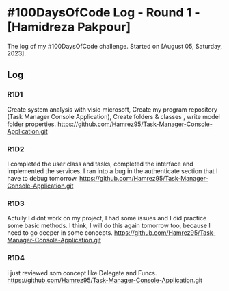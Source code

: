 # #100DaysOfCode Log - Round 1 - [Hamidreza Pakpour]

The log of my #100DaysOfCode challenge. Started on [August 05, Saturday, 2023].

## Log

### R1D1 
Create system analysis with visio microsoft, Create my program repository (Task Manager Console Application), Create folders & classes , write model folder properties.
https://github.com/Hamrez95/Task-Manager-Console-Application.git

### R1D2
I completed the user class and tasks, completed the interface and implemented the services. I ran into a bug in the authenticate section that I have to debug tomorrow.
https://github.com/Hamrez95/Task-Manager-Console-Application.git

### R1D3
Actully I didnt work on my project,  I had some issues and I did practice some basic methods. I think, I will do this again tomorrow too, because I need to go deeper in some concepts.
https://github.com/Hamrez95/Task-Manager-Console-Application.git

### R1D4
i just reviewed som concept like Delegate and Funcs. 
https://github.com/Hamrez95/Task-Manager-Console-Application.git